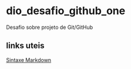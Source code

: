 # dio_desafio_github_one
Desafio sobre projeto de Git/GitHub


## links uteis 
[Sintaxe Markdown](https://www.markdownguide.org/basic-syntax/)
